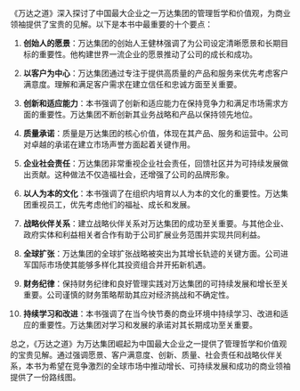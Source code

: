 《万达之道》深入探讨了中国最大企业之一万达集团的管理哲学和价值观，为商业领袖提供了宝贵的见解。以下是本书中最重要的十个要点：

1. **创始人的愿景**：万达集团的创始人王健林强调了为公司设定清晰愿景和长期目标的重要性。他构建世界一流企业的愿景推动了公司的成长和成功。

2. **以客户为中心**：万达集团通过专注于提供高质量的产品和服务来优先考虑客户满意度。理解和满足客户需求在建立信任和忠诚方面至关重要。

3. **创新和适应能力**：本书强调了创新和适应能力在保持竞争力和满足市场需求方面的重要性。万达集团不断创新其业务战略和产品以保持领先地位。

4. **质量承诺**：质量是万达集团的核心价值，体现在其产品、服务和运营中。公司对卓越的承诺在建立市场声誉方面起着关键作用。

5. **企业社会责任**：万达集团非常重视企业社会责任，回馈社区并为可持续发展做出贡献。这种做法不仅造福社会，还增强了公司的品牌形象。

6. **以人为本的文化**：本书强调了在组织内培育以人为本的文化的重要性。万达集团重视员工，优先考虑他们的福祉、成长和发展。

7. **战略伙伴关系**：建立战略伙伴关系对万达集团的成功至关重要。与其他企业、政府实体和利益相关者合作有助于公司扩展业务范围并实现共同利益。

8. **全球扩张**：万达集团的全球扩张战略被突出为其增长轨迹的关键方面。公司进军国际市场使其能够多样化其投资组合并开拓新机遇。

9. **财务纪律**：保持财务纪律和良好管理实践对万达集团的可持续发展和增长至关重要。公司谨慎的财务策略帮助其应对经济挑战和不确定性。

10. **持续学习和改进**：本书强调了在当今快节奏的商业环境中持续学习、改进和适应的重要性。万达集团对学习和发展的承诺对其长期成功至关重要。

总之，《万达之道》为万达集团崛起为中国最大企业之一提供了管理哲学和价值观的宝贵见解。通过强调愿景、客户满意度、创新、质量、社会责任和战略伙伴关系，本书为希望在竞争激烈的全球市场中推动增长、可持续发展和成功的商业领袖提供了一份路线图。
